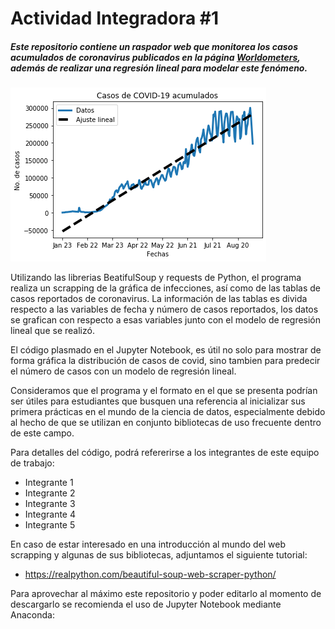 # Actividad Integradora #1
##### Este repositorio contiene un raspador web que monitorea los casos acumulados de coronavirus publicados en la página [Worldometers](https://www.worldometers.info/coronavirus/), además de realizar una regresión lineal para modelar este fenómeno.

![](COVID_19.PNG)

Utilizando las librerias BeatifulSoup y requests de Python, el programa realiza un scrapping de la gráfica de infecciones, así como de las tablas de casos reportados de coronavirus.  La información de las tablas es divida respecto a las variables de fecha y número de casos reportados, los datos se grafican con respecto a esas variables junto con el modelo de regresión lineal que se realizó.

El código plasmado en el Jupyter Notebook, es útil no solo para mostrar de forma gráfica la distribución de casos de covid, sino tambien para predecir el número de casos con un modelo de regresión lineal.

Consideramos que el programa y el formato en el que se presenta podrían ser útiles para estudiantes que busquen una referencia al inicializar sus primera prácticas en el mundo de la ciencia de datos, especialmente debido al hecho de que se utilizan en conjunto bibliotecas de uso frecuente dentro de este campo. 

Para detalles del código, podrá refererirse a los integrantes de este equipo de trabajo: 
- Integrante 1
- Integrante 2
- Integrante 3
- Integrante 4
- Integrante 5

En caso de estar interesado en una introducción al mundo del web scrapping y algunas de sus bibliotecas, adjuntamos el siguiente tutorial:
- https://realpython.com/beautiful-soup-web-scraper-python/

Para aprovechar al máximo este repositorio y poder editarlo al momento de descargarlo se recomienda el uso de Jupyter Notebook mediante Anaconda: 
